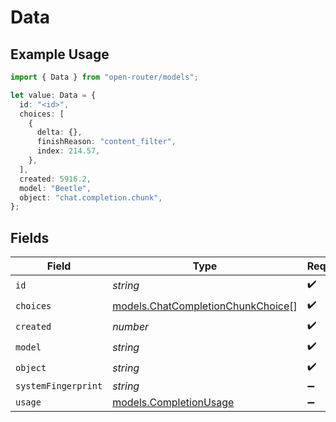 # Data

## Example Usage

```typescript
import { Data } from "open-router/models";

let value: Data = {
  id: "<id>",
  choices: [
    {
      delta: {},
      finishReason: "content_filter",
      index: 214.57,
    },
  ],
  created: 5916.2,
  model: "Beetle",
  object: "chat.completion.chunk",
};
```

## Fields

| Field                                                                        | Type                                                                         | Required                                                                     | Description                                                                  |
| ---------------------------------------------------------------------------- | ---------------------------------------------------------------------------- | ---------------------------------------------------------------------------- | ---------------------------------------------------------------------------- |
| `id`                                                                         | *string*                                                                     | :heavy_check_mark:                                                           | N/A                                                                          |
| `choices`                                                                    | [models.ChatCompletionChunkChoice](../models/chatcompletionchunkchoice.md)[] | :heavy_check_mark:                                                           | N/A                                                                          |
| `created`                                                                    | *number*                                                                     | :heavy_check_mark:                                                           | N/A                                                                          |
| `model`                                                                      | *string*                                                                     | :heavy_check_mark:                                                           | N/A                                                                          |
| `object`                                                                     | *string*                                                                     | :heavy_check_mark:                                                           | N/A                                                                          |
| `systemFingerprint`                                                          | *string*                                                                     | :heavy_minus_sign:                                                           | N/A                                                                          |
| `usage`                                                                      | [models.CompletionUsage](../models/completionusage.md)                       | :heavy_minus_sign:                                                           | N/A                                                                          |